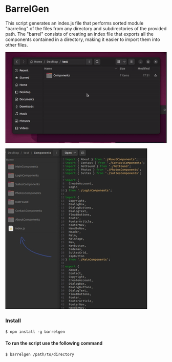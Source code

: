# BarrelGen

This script generates an index.js file that performs sorted module "barreling" of the files from any directory and subdirectories of the provided path. The "barrel" consists of creating an index file that exports all the components contained in a directory, making it easier to import them into other files. 

![Gif-Example](https://raw.githubusercontent.com/fischer8/BarrelGen/main/examples/barrelgen.gif)

![Img-Example](https://raw.githubusercontent.com/fischer8/BarrelGen/main/examples/example.jpg)

<h3>
  Install
</h3>

```
$ npm install -g barrelgen
```

<h4>
  To run the script use the following command
</h4>

```
$ barrelgen /path/to/directory
```


